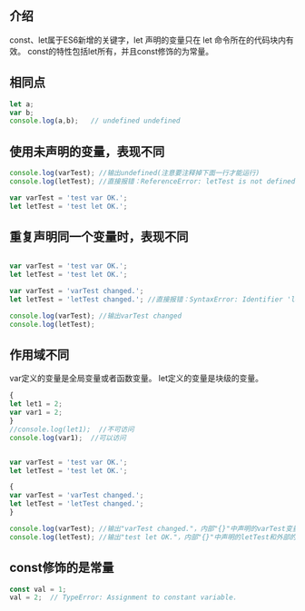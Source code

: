 
## 介绍
const、let属于ES6新增的关键字，let 声明的变量只在 let 命令所在的代码块内有效。
const的特性包括let所有，并且const修饰的为常量。
## 相同点
```javascript
let a;
var b;
console.log(a,b);   // undefined undefined
```
## 使用未声明的变量，表现不同
```javascript
console.log(varTest); //输出undefined(注意要注释掉下面一行才能运行)
console.log(letTest); //直接报错：ReferenceError: letTest is not defined

var varTest = 'test var OK.';
let letTest = 'test let OK.';
```

## 重复声明同一个变量时，表现不同
```javascript

var varTest = 'test var OK.';
let letTest = 'test let OK.';

var varTest = 'varTest changed.';
let letTest = 'letTest changed.'; //直接报错：SyntaxError: Identifier 'letTest' has already been declared

console.log(varTest); //输出varTest changed
console.log(letTest);
```

## 作用域不同  
var定义的变量是全局变量或者函数变量。
let定义的变量是块级的变量。
```javascript
{
let let1 = 2;
var var1 = 2;
}
//console.log(let1);  //不可访问
console.log(var1);  //可以访问


var varTest = 'test var OK.';
let letTest = 'test let OK.';

{
var varTest = 'varTest changed.';
let letTest = 'letTest changed.';
}

console.log(varTest); //输出"varTest changed."，内部"{}"中声明的varTest变量覆盖外部的letTest声明
console.log(letTest); //输出"test let OK."，内部"{}"中声明的letTest和外部的letTest不是同一个变量
```
## const修饰的是常量
```javascript
const val = 1;
val = 2;  // TypeError: Assignment to constant variable.
```

